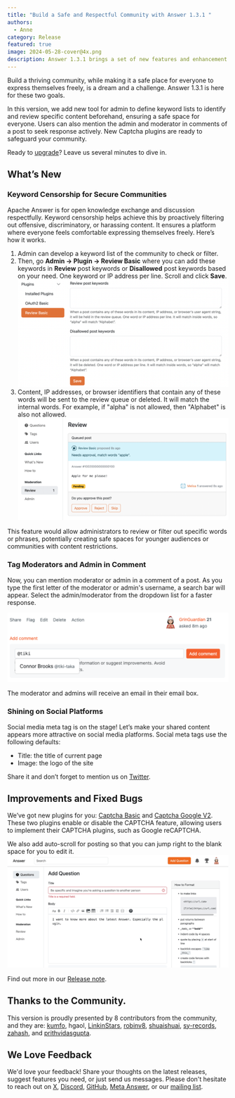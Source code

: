 ```yaml
---
title: "Build a Safe and Respectful Community with Answer 1.3.1 "
authors:
  - Anne
category: Release
featured: true
image: 2024-05-28-cover@4x.png
description: Answer 1.3.1 brings a set of new features and enhancement to make your community a safe place where everyone can express themselves freely.
---
```


Build a thriving community, while making it a safe place for everyone to express themselves freely, is a dream and a challenge. Answer 1.3.1 is here for these two goals.

In this version, we add new tool for admin to define keyword lists to identify and review specific content beforehand, ensuring a safe space for everyone. Users can also mention the admin and moderator in comments of a post to seek response actively. New Captcha plugins are ready to safeguard your community.

Ready to [upgrade](https://answer.apache.org/docs/upgrade)? Leave us several minutes to dive in.

## What’s New

### Keyword Censorship for Secure Communities

Apache Answer is for open knowledge exchange and discussion respectfully. Keyword censorship helps achieve this by proactively filtering out offensive, discriminatory, or harassing content. It ensures a platform where everyone feels comfortable expressing themselves freely.
Here’s how it works.

1. Admin can develop a keyword list of the community to check or filter.
2. Then, go **Admin -\> Plugin -\> Review Basic** where you can add these keywords in **Review** post keywords or **Disallowed** post keywords based on your need. One keyword or IP address per line. Scroll and click **Save**.\
   ![Keyword List to Review](Keyword%20Censorship.png)
3. Content, IP addresses, or browser identifiers that contain any of these words will be sent to the review queue or deleted. It will match the internal words. For example, if "alpha" is not allowed, then "Alphabet" is also not allowed.\
   ![Review](Review.png)

This feature would allow administrators to review or filter out specific words or phrases, potentially creating safe spaces for younger audiences or communities with content restrictions.

### Tag Moderators and Admin in Comment

Now, you can mention moderator or admin in a comment of a post. As you type the first letter of the moderator or admin's username, a search bar will appear. Select the admin/moderator from the dropdown list for a faster response.

![Mention Moderator and Admins](Mention%20Moderators%20and%20Admin.png)

The moderator and admins will receive an email in their email box.

### Shining on Social Platforms

Social media meta tag is on the stage! Let’s make your shared content appears more attractive on social media platforms. Social meta tags use the following defaults:

- Title: the title of current page
- Image: the logo of the site

Share it and don’t forget to mention us on [Twitter](https://x.com/AnswerDev).

## Improvements and Fixed Bugs

We’ve got new plugins for you: [Captcha Basic](https://github.com/apache/incubator-answer-plugins/tree/main/captcha-basic) and [Captcha Google V2](https://github.com/apache/incubator-answer-plugins/tree/main/captcha-google-v2). These two plugins enable or disable the CAPTCHA feature, allowing users to implement their CAPTCHA plugins, such as Google reCAPTCHA.

We also add auto-scroll for posting so that you can jump right to the blank space for you to edit it.
![Auto Scroll](Auto-Scroll.gif)

Find out more in our [Release note](https://github.com/apache/incubator-answer/releases/tag/v1.3.1).

## Thanks to the Community.

This version is proudly presented by 8 contributors from the community, and they are:
[kumfo](https://github.com/kumfo), hgaol, [LinkinStars](https://github.com/LinkinStars), [robinv8](https://github.com/robinv8), [shuaishuai](https://github.com/shuashuai), [sy-records](https://github.com/sy-records), [zahash](https://github.com/zahash), and [prithvidasgupta](https://github.com/prithvidasgupta).

## We Love Feedback

We'd love your feedback! Share your thoughts on the latest releases, suggest features you need, or just send us messages. Please don't hesitate to reach out on [X](https://twitter.com/answerdev), [Discord](https://discord.gg/a6PZZbfnFx), [GitHub](https://github.com/apache/incubator-answer), [Meta Answer](https://meta.answer.dev/), or our [mailing list](https://answer.apache.org/community/support).
